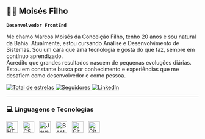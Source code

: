 ## 👨‍💻 Moisés Filho

**`Desenvolvedor FrontEnd`**

Me chamo Marcos Moisés da Conceição Filho, tenho 20 anos e sou natural da Bahia. Atualmente, estou cursando Análise e Desenvolvimento de Sistemas. Sou um cara que ama tecnologia e gosta do que faz, sempre em contínuo aprendizado.  
Acredito que grandes resultados nascem de pequenas evoluções diárias. Estou em constante busca por conhecimento e experiências que me desafiem como desenvolvedor e como pessoa.

<p align="left">
    <a href="https://github.com/moisesfilho?tab=repositories&sort=stargazers">
        <img 
            alt="Total de estrelas" 
            title="Total de estrelas GitHub" 
            src="https://custom-icon-badges.demolab.com/github/stars/moisesfilho?color=55960c&style=for-the-badge&labelColor=488207&logo=star&label=estrelas"
        />
    </a>
    <a href="https://github.com/moisesfilho?tab=followers">
        <img 
            alt="Seguidores" 
            title="Me siga no GitHub" 
            src="https://custom-icon-badges.demolab.com/github/followers/moisesfilho?color=236ad3&labelColor=1155ba&style=for-the-badge&logo=github&label=Seguidores&logoColor=white"
        />
    </a>
    <a href="https://www.linkedin.com/in/desenvolvedor-front-end-developer">
        <img 
            alt="LinkedIn" 
            title="Conecte-se comigo no LinkedIn" 
            src="https://img.shields.io/badge/LinkedIn-Conecte--se-blue?style=for-the-badge&logo=linkedin&logoColor=white"
        />
    </a>
</p>

---

### 💻 Linguagens e Tecnologias

<img align="left" alt="HTML" title="HTML" width="30px" style="padding-right: 10px;" src="https://cdn.jsdelivr.net/gh/devicons/devicon@latest/icons/html5/html5-original.svg" />
<img align="left" alt="CSS" title="CSS" width="30px" style="padding-right: 10px;" src="https://cdn.jsdelivr.net/gh/devicons/devicon@latest/icons/css3/css3-original.svg" />
<img align="left" alt="JavaScript" title="JavaScript" width="30px" style="padding-right: 10px;" src="https://cdn.jsdelivr.net/gh/devicons/devicon@latest/icons/javascript/javascript-original.svg" />
<img align="left" alt="Bootstrap" title="Bootstrap" width="30px" style="padding-right: 10px;" src="https://cdn.jsdelivr.net/gh/devicons/devicon@latest/icons/bootstrap/bootstrap-original.svg" />
<img align="left" alt="Git" title="Git" width="30px" style="padding-right: 10px;" src="https://cdn.jsdelivr.net/gh/devicons/devicon@latest/icons/git/git-original.svg" />
<img align="left" alt="GitHub" title="GitHub" width="30px" style="padding-right: 10px;" src="https://cdn.jsdelivr.net/gh/devicons/devicon@latest/icons/github/github-original.svg" />

<br/>
<br/>
